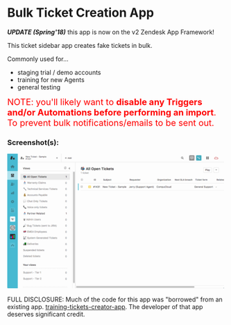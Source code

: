 # Bulk Ticket Creation App

***UPDATE (Spring'18)*** this app is now on the v2 Zendesk App Framework!

This ticket sidebar app creates fake tickets in bulk. 

Commonly used for... 

<ul>
  <li>staging trial / demo accounts</li>
  <li>training for new Agents</li>
  <li>general testing</li>
</ul>  


<span style="color:red;font-size:20px;"> NOTE: you'll likely want to <strong>disable any Triggers and/or Automations before performing an import</strong>. To prevent bulk notifications/emails to be sent out.</span> 

### Screenshot(s):
<img src="/assets/screenshot_2.gif" alt="demo" style="width:500px;">

FULL DISCLOSURE: Much of the code for this app was "borrowed" from an existing app. [training-tickets-creator-app](https://github.com/ZendeskES/training-tickets-creator-app). The developer of that app deserves significant credit. 
